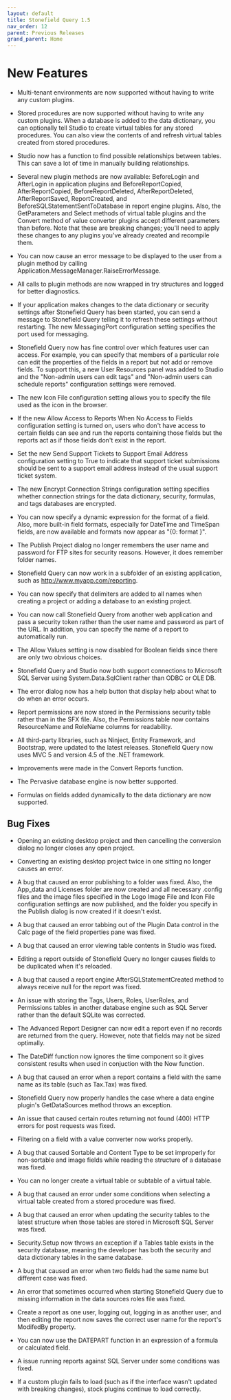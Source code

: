 ```yaml
---
layout: default
title: Stonefield Query 1.5
nav_order: 12
parent: Previous Releases
grand_parent: Home
---
```


# New Features

* Multi-tenant environments are now supported without having to write any custom plugins.

* Stored procedures are now supported without having to write any custom plugins. When a database is added to the data dictionary, you can optionally tell Studio to create virtual tables for any stored procedures. You can also view the contents of and refresh virtual tables created from stored procedures.

* Studio now has a function to find possible relationships between tables. This can save a lot of time in manually building relationships.

* Several new plugin methods are now available: BeforeLogin and AfterLogin in application plugins and BeforeReportCopied, AfterReportCopied, BeforeReportDeleted, AfterReportDeleted, AfterReportSaved, ReportCreated, and BeforeSQLStatementSentToDatabase in report engine plugins. Also, the GetParameters and Select methods of virtual table plugins and the Convert method of value converter plugins accept different parameters than before. Note that these are breaking changes; you'll need to apply these changes to any plugins you've already created and recompile them.

* You can now cause an error message to be displayed to the user from a plugin method by calling Application.MessageManager.RaiseErrorMessage.

* All calls to plugin methods are now wrapped in try structures and logged for better diagnostics.

* If your application makes changes to the data dictionary or security settings after Stonefield Query has been started, you can send a message to Stonefield Query telling it to refresh these settings without restarting. The new MessagingPort configuration setting specifies the port used for messaging.

* Stonefield Query now has fine control over which features user can access. For example, you can specify that members of a particular role can edit the properties of the fields in a report but not add or remove fields. To support this, a new User Resources panel was added to Studio and the "Non-admin users can edit tags" and "Non-admin users can schedule reports" configuration settings were removed.

* The new Icon File configuration setting allows you to specify the file used as the icon in the browser.

* If the new Allow Access to Reports When No Access to Fields configuration setting is turned on, users who don't have access to certain fields can see and run the reports containing those fields but the reports act as if those fields don't exist in the report.

* Set the new Send Support Tickets to Support Email Address configuration setting to True to indicate that support ticket submissions should be sent to a support email address instead of the usual support ticket system.

* The new Encrypt Connection Strings configuration setting specifies whether connection strings for the data dictionary, security, formulas, and tags databases are encrypted.

* You can now specify a dynamic expression for the format of a field. Also, more built-in field formats, especially for DateTime and TimeSpan fields, are now available and formats now appear as "{0: format }".

* The Publish Project dialog no longer remembers the user name and password for FTP sites for security reasons. However, it does remember folder names.

* Stonefield Query can now work in a subfolder of an existing application, such as http://www.myapp.com/reporting.

* You can now specify that delimiters are added to all names when creating a project or adding a database to an existing project.

* You can now call Stonefield Query from another web application and pass a security token rather than the user name and password as part of the URL. In addition, you can specify the name of a report to automatically run.

* The Allow Values setting is now disabled for Boolean fields since there are only two obvious choices.

* Stonefield Query and Studio now both support connections to Microsoft SQL Server using System.Data.SqlClient rather than ODBC or OLE DB.

* The error dialog now has a help button that display help about what to do when an error occurs.

* Report permissions are now stored in the Permissions security table rather than in the SFX file. Also, the Permissions table now contains ResourceName and RoleName columns for readability.

* All third-party libraries, such as Ninject, Entity Framework, and Bootstrap, were updated to the latest releases. Stonefield Query now uses MVC 5 and version 4.5 of the .NET framework.

* Improvements were made in the Convert Reports function.

* The Pervasive database engine is now better supported.

* Formulas on fields added dynamically to the data dictionary are now supported.

## Bug Fixes

* Opening an existing desktop project and then cancelling the conversion dialog no longer closes any open project.

* Converting an existing desktop project twice in one sitting no longer causes an error.

* A bug that caused an error publishing to a folder was fixed. Also, the App_data and Licenses folder are now created and all necessary .config files and the image files specified in the Logo Image File and Icon File configuration settings are now published, and the folder you specify in the Publish dialog is now created if it doesn't exist.

* A bug that caused an error tabbing out of the Plugin Data control in the Calc page of the field properties pane was fixed.

* A bug that caused an error viewing table contents in Studio was fixed.

* Editing a report outside of Stonefield Query no longer causes fields to be duplicated when it's reloaded.

* A bug that caused a report engine AfterSQLStatementCreated method to always receive null for the report was fixed.

* An issue with storing the Tags, Users, Roles, UserRoles, and Permissions tables in another database engine such as SQL Server rather than the default SQLite was corrected.

* The Advanced Report Designer can now edit a report even if no records are returned from the query. However, note that fields may not be sized optimally.

* The DateDiff function now ignores the time component so it gives consistent results when used in conjuction with the Now function.

* A bug that caused an error when a report contains a field with the same name as its table (such as Tax.Tax) was fixed.

* Stonefield Query now properly handles the case where a data engine plugin's GetDataSources method throws an exception.

* An issue that caused certain routes returning not found (400) HTTP errors for post requests was fixed.

* Filtering on a field with a value converter now works properly.

* A bug that caused Sortable and Content Type to be set improperly for non-sortable and image fields while reading the structure of a database was fixed.

* You can no longer create a virtual table or subtable of a virtual table.

* A bug that caused an error under some conditions when selecting a virtual table created from a stored procedure was fixed.

* A bug that caused an error when updating the security tables to the latest structure when those tables are stored in Microsoft SQL Server was fixed.

* Security.Setup now throws an exception if a Tables table exists in the security database, meaning the developer has both the security and data dictionary tables in the same database.

* A bug that caused an error when two fields had the same name but different case was fixed.

* An error that sometimes occurred when starting Stonefield Query due to missing information in the data sources roles file was fixed.

* Create a report as one user, logging out, logging in as another user, and then editing the report now saves the correct user name for the report's ModifedBy property.

* You can now use the DATEPART function in an expression of a formula or calculated field.

* A issue running reports against SQL Server under some conditions was fixed.

* If a custom plugin fails to load (such as if the interface wasn't updated with breaking changes), stock plugins continue to load correctly.